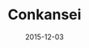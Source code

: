 ---
layout: site
title: "Conkansei"
date: 2015-12-03
categories: [community]
version: 1.2.28
major: 1
minor: 2
patch: 28
slug: conkansei
link: https://conkansei.com/
permalink: /sites/:slug
---